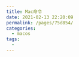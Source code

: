 ```yaml
---
title: Mac命令
date: 2021-02-13 22:20:09
permalink: /pages/75d854/
categories:
  - macos
tags:
  - 
---
```


